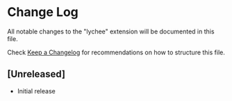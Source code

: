 # Change Log

All notable changes to the "lychee" extension will be documented in this file.

Check [Keep a Changelog](http://keepachangelog.com/) for recommendations on how to structure this file.

## [Unreleased]

- Initial release
